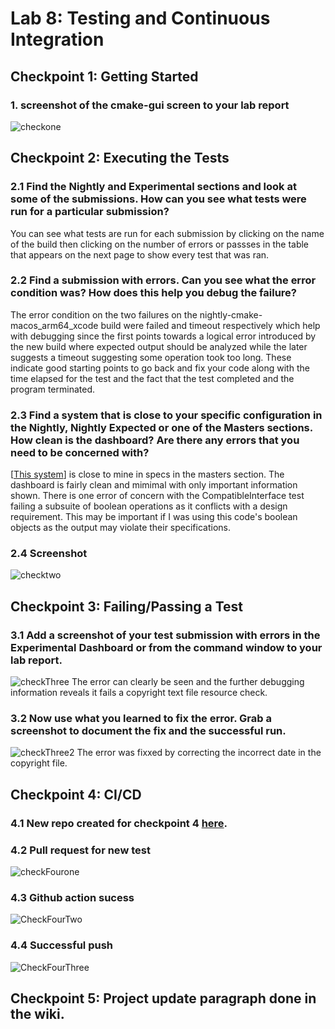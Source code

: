 # Lab 8: Testing and Continuous Integration

## Checkpoint 1: Getting Started
### 1. screenshot of the cmake-gui screen to your lab report
![checkone](https://user-images.githubusercontent.com/49171429/179628674-c51fec3c-6095-4def-b540-e716ee7416da.png)

## Checkpoint 2: Executing the Tests
### 2.1 Find the Nightly and Experimental sections and look at some of the submissions. How can you see what tests were run for a particular submission?

You can see what tests are run for each submission by clicking on the name of the build then clicking on the number of errors or passses in the table that appears on the next page to show every test that was ran.


### 2.2 Find a submission with errors. Can you see what the error condition was? How does this help you debug the failure?

The error condition on the two failures on the nightly-cmake-macos_arm64_xcode build were failed and timeout respectively which help with debugging since the first points towards a logical error introduced by the new build where expected output should be analyzed while the later suggests a timeout suggesting some operation took too long. These indicate good starting points to go back and fix your code along with the time elapsed for the test and the fact that the test completed and the program terminated.


### 2.3 Find a system that is close to your specific configuration in the Nightly, Nightly Expected or one of the Masters sections. How clean is the dashboard? Are there any errors that you need to be concerned with?

[[This system](https://open.cdash.org/build/8044394)] is close to mine in specs in the masters section. The dashboard is fairly clean and mimimal with only important information shown. There is one error of concern with the CompatibleInterface test failing a subsuite of boolean operations as it conflicts with a design requirement. This may be important if I was using this code's boolean objects as the output may violate their specifications.


### 2.4 Screenshot
![checktwo](https://user-images.githubusercontent.com/49171429/179632733-ff1c6eec-8186-4b52-8b52-32a0b791aaf5.png)

## Checkpoint 3: Failing/Passing a Test
### 3.1 Add a screenshot of your test submission with errors in the Experimental Dashboard or from the command window to your lab report.

![checkThree](https://user-images.githubusercontent.com/49171429/179634311-202152ab-327e-4a8d-b407-dbcb79d337f4.png)
The error can clearly be seen and the further debugging information reveals it fails a copyright text file resource check.


### 3.2 Now use what you learned to fix the error. Grab a screenshot to document the fix and the successful run.
![checkThree2](https://user-images.githubusercontent.com/49171429/179634835-bbcaf977-381c-43a9-be12-2f5b331d9355.png)
The error was fixxed by correcting the incorrect date in the copyright file.


## Checkpoint 4: CI/CD
### 4.1 New repo created for checkpoint 4 [here](https://github.com/PotatoPalooza/OSS_lab8_Summer2022).

### 4.2 Pull request for new test
![checkFourone](https://user-images.githubusercontent.com/49171429/179638171-cef14cf3-e0fe-477e-8b80-bd10ff961a07.png)

### 4.3 Github action sucess
![CheckFourTwo](https://user-images.githubusercontent.com/49171429/179638264-f6d44156-daf0-47bc-a03e-a77f5caefd79.png)


### 4.4 Successful push
![CheckFourThree](https://user-images.githubusercontent.com/49171429/179638249-2365200b-b4f2-4a51-a33c-370664c2cf03.png)

## Checkpoint 5: Project update paragraph done in the wiki.


